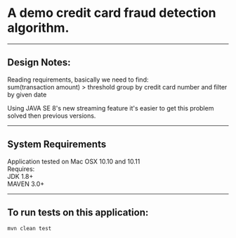 # A demo credit card fraud detection algorithm.

-------------
Design Notes:
-------------
Reading requirements, basically we need to find:  
sum(transaction amount) > threshold group by credit card number and filter by given date  

Using JAVA SE 8's new streaming feature it's easier to get this problem solved then previous versions.


---------------------
System Requirements
---------------------
Application tested on Mac OSX 10.10 and 10.11  
Requires:  
JDK 1.8+  
MAVEN 3.0+

------------------------------------
To run tests on this application:
------------------------------------
```
mvn clean test
```